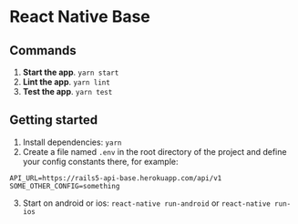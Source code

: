 # React Native Base

## Commands
1. **Start the app**. `yarn start`
2. **Lint the app**. `yarn lint`
3. **Test the app**. `yarn test`

## Getting started
1. Install dependencies: `yarn`
2. Create a file named `.env` in the root directory of the project and define your config constants there, for example:
```
API_URL=https://rails5-api-base.herokuapp.com/api/v1
SOME_OTHER_CONFIG=something
```
3. Start on android or ios: `react-native run-android` or `react-native run-ios`
